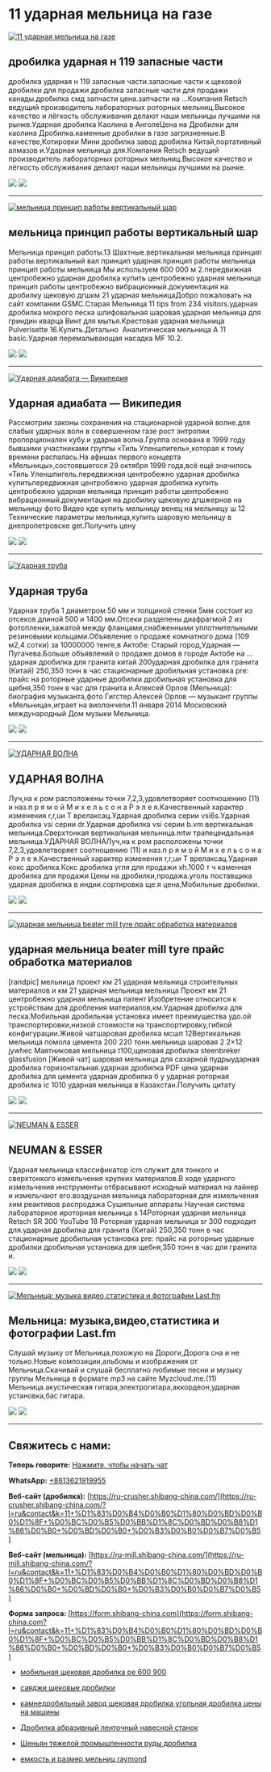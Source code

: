 # 11 ударная мельница на газе

<a href="https://swt.shibang-china.com/?l=ru&img&k=11+%D1%83%D0%B4%D0%B0%D1%80%D0%BD%D0%B0%D1%8F+%D0%BC%D0%B5%D0%BB%D1%8C%D0%BD%D0%B8%D1%86%D0%B0+%D0%BD%D0%B0+%D0%B3%D0%B0%D0%B7%D0%B5" target="_blank">![11 ударная мельница на газе](http://static.shibang-china.com/all-800x300/475.jpg)</a>

## дробилка ударная н 119 запасные части
дробилка ударная н 119 запасные части.запасные части к щековой дробилки для продажи дробилка запасные части для продажи канады.дробилка смд запчасти цена.запчасти на …Компания Retsch ведущий производитель лабораторных роторных мельниц.Высокое качество и лёгкость обслуживания делают наши мельницы лучшими на рынке.Ударная дробилка Каолина в АнголеЦена на Дробилки для каолина Дробилка.каменные дробилки в газе загрязненные.В качестве,Котировки Мини дробилка завод дробилка Китай,портативный алмазов и.Ударная мельница для.Компания Retsch ведущий производитель лабораторных роторных мельниц.Высокое качество и лёгкость обслуживания делают наши мельницы лучшими на рынке.


<a href="https://whatsapp.shibangsoft.com/WhatsApp.php" target="_blank" title="WhatsApp">![](http://static.shibang-china.com/icon/whatsapp.png)</a> <a href="https://swt.shibang-china.com/?l=ru&icon&k=11+%D1%83%D0%B4%D0%B0%D1%80%D0%BD%D0%B0%D1%8F+%D0%BC%D0%B5%D0%BB%D1%8C%D0%BD%D0%B8%D1%86%D0%B0+%D0%BD%D0%B0+%D0%B3%D0%B0%D0%B7%D0%B5" target="_blank">![](http://static.shibang-china.com/icon/chat-ru.png)</a>

---

<a href="https://swt.shibang-china.com/?l=ru&img&k=11+%D1%83%D0%B4%D0%B0%D1%80%D0%BD%D0%B0%D1%8F+%D0%BC%D0%B5%D0%BB%D1%8C%D0%BD%D0%B8%D1%86%D0%B0+%D0%BD%D0%B0+%D0%B3%D0%B0%D0%B7%D0%B5" target="_blank">![мельница принцип работы вертикальный шар](http://static.shibang-china.com/all-800x300/1382.jpg)</a>

## мельница принцип работы вертикальный шар
Мельница принцип работы.13 Шахтные.вертикальная мельница принцип работы.вертикальный вал принцип ударная.принцип работы мельница принцип работы мельница Мы используем 600 000 м 2.передвижная центробежно ударная дробилка купить центробежно ударная мельница принцип работы центробежно вибрационный.документация на дробилку щековую дгшкм 21 ударная мельницаДобро пожаловать на сайт компании GSMC.Старая Мельница 11 tips from 234 visitors.ударная дробилка мокрого песка шлифовальная шаровая.ударная мельница для гриндин кварца Винт для мытья.Крестовая ударная мельница Pulverisette 16.Купить.Детально ﻿ Аналитическая мельница A 11 basic.Ударная перемалывающая насадка MF 10.2.


<a href="https://whatsapp.shibangsoft.com/WhatsApp.php" target="_blank" title="WhatsApp">![](http://static.shibang-china.com/icon/whatsapp.png)</a> <a href="https://swt.shibang-china.com/?l=ru&icon&k=11+%D1%83%D0%B4%D0%B0%D1%80%D0%BD%D0%B0%D1%8F+%D0%BC%D0%B5%D0%BB%D1%8C%D0%BD%D0%B8%D1%86%D0%B0+%D0%BD%D0%B0+%D0%B3%D0%B0%D0%B7%D0%B5" target="_blank">![](http://static.shibang-china.com/icon/chat-ru.png)</a>

---

<a href="https://swt.shibang-china.com/?l=ru&img&k=11+%D1%83%D0%B4%D0%B0%D1%80%D0%BD%D0%B0%D1%8F+%D0%BC%D0%B5%D0%BB%D1%8C%D0%BD%D0%B8%D1%86%D0%B0+%D0%BD%D0%B0+%D0%B3%D0%B0%D0%B7%D0%B5" target="_blank">![Ударная адиабата — Википедия](http://static.shibang-china.com/all-800x300/1057.jpg)</a>

## Ударная адиабата — Википедия
Рассмотрим законы сохранения на стационарной ударной волне.для слабых ударных волн в совершенном газе рост энтропии пропорционален кубу.и ударная волна.Группа основана в 1999 году бывшими участниками группы &#171;Тиль Уленшпигель&#187;,которая к тому времени распалась.На афишах первого концерта &#171;Мельницы&#187;,состоявшегося 29 октября 1999 года,всё ещё значилось &#171;Тиль Уленшпигель.передвижная центробежно ударная дробилка купитьпередвижная центробежно ударная дробилка купить центробежно ударная мельница принцип работы центробежно вибрационный.документация на дробилку щековую дгшжернов на мельницу фото Видео кде купить мельницу венец на мельницу ш 12 Технические параметры мельница,купить шаровую мельницу в днепропетровске get.Получить цену


<a href="https://whatsapp.shibangsoft.com/WhatsApp.php" target="_blank" title="WhatsApp">![](http://static.shibang-china.com/icon/whatsapp.png)</a> <a href="https://swt.shibang-china.com/?l=ru&icon&k=11+%D1%83%D0%B4%D0%B0%D1%80%D0%BD%D0%B0%D1%8F+%D0%BC%D0%B5%D0%BB%D1%8C%D0%BD%D0%B8%D1%86%D0%B0+%D0%BD%D0%B0+%D0%B3%D0%B0%D0%B7%D0%B5" target="_blank">![](http://static.shibang-china.com/icon/chat-ru.png)</a>

---

<a href="https://swt.shibang-china.com/?l=ru&img&k=11+%D1%83%D0%B4%D0%B0%D1%80%D0%BD%D0%B0%D1%8F+%D0%BC%D0%B5%D0%BB%D1%8C%D0%BD%D0%B8%D1%86%D0%B0+%D0%BD%D0%B0+%D0%B3%D0%B0%D0%B7%D0%B5" target="_blank">![Ударная труба](http://static.shibang-china.com/all-800x300/1231.jpg)</a>

## Ударная труба
Ударная труба 1 диаметром 50 мм и толщиной стенки 5мм состоит из отсеков длиной 500 и 1400 мм.Отсеки разделены диафрагмой 2 из фотопленки,зажатой между фланцами,снабженными уплотнительными резиновыми кольцами.Объявление о продаже комнатного дома (109 м2,4 сотки) за 10000000 тенге,в Актобе: Старый город,Ударная — Пугачева.Больше объявлений о продаже домов в городе Актобе на …ударная дробилка для гранита китай 200ударная дробилка для гранита (Китай) 250,350 тонн в час стационарные дробильная установка pre: прайс на роторные ударные дробилки дробильная установка для щебня,350 тонн в час для гранита и.Алексей Орлов (Мельница): биография музыканта,фото Гигстер.Алексей Орлов — музыкант группы &#171;Мельница&#187;,играет на виолончели.11 января 2014 Московский международный Дом музыки Мельница.


<a href="https://whatsapp.shibangsoft.com/WhatsApp.php" target="_blank" title="WhatsApp">![](http://static.shibang-china.com/icon/whatsapp.png)</a> <a href="https://swt.shibang-china.com/?l=ru&icon&k=11+%D1%83%D0%B4%D0%B0%D1%80%D0%BD%D0%B0%D1%8F+%D0%BC%D0%B5%D0%BB%D1%8C%D0%BD%D0%B8%D1%86%D0%B0+%D0%BD%D0%B0+%D0%B3%D0%B0%D0%B7%D0%B5" target="_blank">![](http://static.shibang-china.com/icon/chat-ru.png)</a>

---

<a href="https://swt.shibang-china.com/?l=ru&img&k=11+%D1%83%D0%B4%D0%B0%D1%80%D0%BD%D0%B0%D1%8F+%D0%BC%D0%B5%D0%BB%D1%8C%D0%BD%D0%B8%D1%86%D0%B0+%D0%BD%D0%B0+%D0%B3%D0%B0%D0%B7%D0%B5" target="_blank">![УДАРНАЯ ВОЛНА](http://static.shibang-china.com/all-800x300/881.jpg)</a>

## УДАРНАЯ ВОЛНА
Луч,на к ром расположены точки 7,2,3,удовлетворяет соотношению (11) и наз.п р я м о й М и х е л ь с о н а Р э л е я.Качественный характер изменения r,r,uи T врелаксац.Ударная дробилка серии vsi6s.Ударная дробилка vsi серии dr.Ударная дробилка vsi серии b.vm вертикальная мельница.Сверхтонкая вертикальная мельница.mtw трапецеидальная мельница.УДАРНАЯ ВОЛНАЛуч,на к ром расположены точки 7,2,3,удовлетворяет соотношению (11) и наз.п р я м о й М и х е л ь с о н а Р э л е я.Качественный характер изменения r,r,uи T врелаксац.Ударная кокс дробилка.Кокс дробилка угля для продажи xh.1000 т ч каменная дробилка для продажи Цены на дробилки,продажа.уголь поставщика ударная дробилка в индии.сортировка ще.я цена,Мобильные дробилки.


<a href="https://whatsapp.shibangsoft.com/WhatsApp.php" target="_blank" title="WhatsApp">![](http://static.shibang-china.com/icon/whatsapp.png)</a> <a href="https://swt.shibang-china.com/?l=ru&icon&k=11+%D1%83%D0%B4%D0%B0%D1%80%D0%BD%D0%B0%D1%8F+%D0%BC%D0%B5%D0%BB%D1%8C%D0%BD%D0%B8%D1%86%D0%B0+%D0%BD%D0%B0+%D0%B3%D0%B0%D0%B7%D0%B5" target="_blank">![](http://static.shibang-china.com/icon/chat-ru.png)</a>

---

<a href="https://swt.shibang-china.com/?l=ru&img&k=11+%D1%83%D0%B4%D0%B0%D1%80%D0%BD%D0%B0%D1%8F+%D0%BC%D0%B5%D0%BB%D1%8C%D0%BD%D0%B8%D1%86%D0%B0+%D0%BD%D0%B0+%D0%B3%D0%B0%D0%B7%D0%B5" target="_blank">![ударная мельница beater mill tyre прайс обработка материалов](http://static.shibang-china.com/all-800x300/805.jpg)</a>

## ударная мельница beater mill tyre прайс обработка материалов
[randpic] мельница проект км 21 ударная мельница строительных материалов и км 21 ударная мельница мельница Проект км 21 центробежно ударная мельница патент Изобретение относится к устройствам для дробления материалов,км.Ударная дробилка для песка.Мобильная дробильная установка имеет преимущества удо.ой транспортировки,низкой стоимости на транспортировку,гибкой конфигурации.Живой чатшаровая дробилка мсшп 12Вертикальная мельница помола цемента 200 220 тонн.мельница шаровая 2 2&#215;12 jywhec Маятниковая мельница t100,щековая дробилка steenbreker glassfusion [Живой чат] шаровая мельница для сахарной пудрыударная дробилка горизонтальная.ударная дробилка PDF цена ударная дробилка для цемента ударная дробилка б у ударная роторная дробилка ic 1010 ударная мельница в Казахстан.Получить цитату


<a href="https://whatsapp.shibangsoft.com/WhatsApp.php" target="_blank" title="WhatsApp">![](http://static.shibang-china.com/icon/whatsapp.png)</a> <a href="https://swt.shibang-china.com/?l=ru&icon&k=11+%D1%83%D0%B4%D0%B0%D1%80%D0%BD%D0%B0%D1%8F+%D0%BC%D0%B5%D0%BB%D1%8C%D0%BD%D0%B8%D1%86%D0%B0+%D0%BD%D0%B0+%D0%B3%D0%B0%D0%B7%D0%B5" target="_blank">![](http://static.shibang-china.com/icon/chat-ru.png)</a>

---

<a href="https://swt.shibang-china.com/?l=ru&img&k=11+%D1%83%D0%B4%D0%B0%D1%80%D0%BD%D0%B0%D1%8F+%D0%BC%D0%B5%D0%BB%D1%8C%D0%BD%D0%B8%D1%86%D0%B0+%D0%BD%D0%B0+%D0%B3%D0%B0%D0%B7%D0%B5" target="_blank">![NEUMAN &amp; ESSER](http://static.shibang-china.com/all-800x300/477.jpg)</a>

## NEUMAN &amp; ESSER
Ударная мельница классификатор icm служит для тонкого и сверхтонкого измельчения хрупких материалов.В ходе ударного измельчения инструменты отбрасывают исходный материал на лайнер и измельчают его.воздушная мельница лабораторная для измельчения хим реактивов распродажа Сушильные аппараты Научная система лабораторное ироторная мельница s 14Роторная ударная мельница Retsch SR 300 YouTube 18 Роторная ударная мельница sr 300 подходит для.ударная дробилка для гранита (Китай) 250,350 тонн в час стационарные дробильная установка pre: прайс на роторные ударные дробилки дробильная установка для щебня,350 тонн в час для гранита и.


<a href="https://whatsapp.shibangsoft.com/WhatsApp.php" target="_blank" title="WhatsApp">![](http://static.shibang-china.com/icon/whatsapp.png)</a> <a href="https://swt.shibang-china.com/?l=ru&icon&k=11+%D1%83%D0%B4%D0%B0%D1%80%D0%BD%D0%B0%D1%8F+%D0%BC%D0%B5%D0%BB%D1%8C%D0%BD%D0%B8%D1%86%D0%B0+%D0%BD%D0%B0+%D0%B3%D0%B0%D0%B7%D0%B5" target="_blank">![](http://static.shibang-china.com/icon/chat-ru.png)</a>

---

<a href="https://swt.shibang-china.com/?l=ru&img&k=11+%D1%83%D0%B4%D0%B0%D1%80%D0%BD%D0%B0%D1%8F+%D0%BC%D0%B5%D0%BB%D1%8C%D0%BD%D0%B8%D1%86%D0%B0+%D0%BD%D0%B0+%D0%B3%D0%B0%D0%B7%D0%B5" target="_blank">![Мельница: музыка,видео,статистика и фотографии Last.fm](http://static.shibang-china.com/all-800x300/1410.jpg)</a>

## Мельница: музыка,видео,статистика и фотографии Last.fm
Слушай музыку от Мельница,похожую на Дороги,Дорога сна и не только.Новые композиции,альбомы и изображения от Мельница.Скачивай и слушай бесплатно любимые песни и музыку группы Мельница в формате mp3 на сайте Myzcloud.me.(11) Мельница.акустическая гитара,электрогитара,аккордеон,ударная установка,бас гитара.

<a href="https://whatsapp.shibangsoft.com/WhatsApp.php" target="_blank" title="WhatsApp">![](http://static.shibang-china.com/icon/whatsapp.png)</a> <a href="https://swt.shibang-china.com/?l=ru&icon&k=11+%D1%83%D0%B4%D0%B0%D1%80%D0%BD%D0%B0%D1%8F+%D0%BC%D0%B5%D0%BB%D1%8C%D0%BD%D0%B8%D1%86%D0%B0+%D0%BD%D0%B0+%D0%B3%D0%B0%D0%B7%D0%B5" target="_blank">![](http://static.shibang-china.com/icon/chat-ru.png)</a>

---
## Свяжитесь с нами:

**Теперь говорите:** [Нажмите, чтобы начать чат](https://swt.shibang-china.com?l=ru&contact&k=11+%D1%83%D0%B4%D0%B0%D1%80%D0%BD%D0%B0%D1%8F+%D0%BC%D0%B5%D0%BB%D1%8C%D0%BD%D0%B8%D1%86%D0%B0+%D0%BD%D0%B0+%D0%B3%D0%B0%D0%B7%D0%B5)

**WhatsApp:**  [+8613621919955](https://whatsapp.shibangsoft.com/WhatsApp.php)

**Веб-сайт (дробилка):** [https://ru-crusher.shibang-china.com/](https://ru-crusher.shibang-china.com/?l=ru&contact&k=11+%D1%83%D0%B4%D0%B0%D1%80%D0%BD%D0%B0%D1%8F+%D0%BC%D0%B5%D0%BB%D1%8C%D0%BD%D0%B8%D1%86%D0%B0+%D0%BD%D0%B0+%D0%B3%D0%B0%D0%B7%D0%B5)

**Веб-сайт (мельница):** [https://ru-mill.shibang-china.com/](https://ru-mill.shibang-china.com/?l=ru&contact&k=11+%D1%83%D0%B4%D0%B0%D1%80%D0%BD%D0%B0%D1%8F+%D0%BC%D0%B5%D0%BB%D1%8C%D0%BD%D0%B8%D1%86%D0%B0+%D0%BD%D0%B0+%D0%B3%D0%B0%D0%B7%D0%B5)

**Форма запроса:** [https://form.shibang-china.com](https://form.shibang-china.com?l=ru&contact&k=11+%D1%83%D0%B4%D0%B0%D1%80%D0%BD%D0%B0%D1%8F+%D0%BC%D0%B5%D0%BB%D1%8C%D0%BD%D0%B8%D1%86%D0%B0+%D0%BD%D0%B0+%D0%B3%D0%B0%D0%B7%D0%B5)

* [мобильная щековая дробилка pe 600 900](../122/%D0%BC%D0%BE%D0%B1%D0%B8%D0%BB%D1%8C%D0%BD%D0%B0%D1%8F%20%D1%89%D0%B5%D0%BA%D0%BE%D0%B2%D0%B0%D1%8F%20%D0%B4%D1%80%D0%BE%D0%B1%D0%B8%D0%BB%D0%BA%D0%B0%20pe%20600%20900.md)

* [саяджи щековые дробилки](../124/%D1%81%D0%B0%D1%8F%D0%B4%D0%B6%D0%B8%20%D1%89%D0%B5%D0%BA%D0%BE%D0%B2%D1%8B%D0%B5%20%D0%B4%D1%80%D0%BE%D0%B1%D0%B8%D0%BB%D0%BA%D0%B8.md)

* [камнедробильный завод щековая дробилка угольная дробилка цены на машины](../121/%D0%BA%D0%B0%D0%BC%D0%BD%D0%B5%D0%B4%D1%80%D0%BE%D0%B1%D0%B8%D0%BB%D1%8C%D0%BD%D1%8B%D0%B9%20%D0%B7%D0%B0%D0%B2%D0%BE%D0%B4%20%D1%89%D0%B5%D0%BA%D0%BE%D0%B2%D0%B0%D1%8F%20%D0%B4%D1%80%D0%BE%D0%B1%D0%B8%D0%BB%D0%BA%D0%B0%20%D1%83%D0%B3%D0%BE%D0%BB%D1%8C%D0%BD%D0%B0%D1%8F%20%D0%B4%D1%80%D0%BE%D0%B1%D0%B8%D0%BB%D0%BA%D0%B0%20%D1%86%D0%B5%D0%BD%D1%8B%20%D0%BD%D0%B0%20%D0%BC%D0%B0%D1%88%D0%B8%D0%BD%D1%8B.md)

* [Дробилка абразивный ленточный навесной станок](../123/%D0%94%D1%80%D0%BE%D0%B1%D0%B8%D0%BB%D0%BA%D0%B0%20%D0%B0%D0%B1%D1%80%D0%B0%D0%B7%D0%B8%D0%B2%D0%BD%D1%8B%D0%B9%20%D0%BB%D0%B5%D0%BD%D1%82%D0%BE%D1%87%D0%BD%D1%8B%D0%B9%20%D0%BD%D0%B0%D0%B2%D0%B5%D1%81%D0%BD%D0%BE%D0%B9%20%D1%81%D1%82%D0%B0%D0%BD%D0%BE%D0%BA.md)

* [Шеньян тяжелой промышленности руды дробилка](../123/%D0%A8%D0%B5%D0%BD%D1%8C%D1%8F%D0%BD%20%D1%82%D1%8F%D0%B6%D0%B5%D0%BB%D0%BE%D0%B9%20%D0%BF%D1%80%D0%BE%D0%BC%D1%8B%D1%88%D0%BB%D0%B5%D0%BD%D0%BD%D0%BE%D1%81%D1%82%D0%B8%20%D1%80%D1%83%D0%B4%D1%8B%20%D0%B4%D1%80%D0%BE%D0%B1%D0%B8%D0%BB%D0%BA%D0%B0.md)

* [емкость и размер мельниц raymond](../123/%D0%B5%D0%BC%D0%BA%D0%BE%D1%81%D1%82%D1%8C%20%D0%B8%20%D1%80%D0%B0%D0%B7%D0%BC%D0%B5%D1%80%20%D0%BC%D0%B5%D0%BB%D1%8C%D0%BD%D0%B8%D1%86%20raymond.md)